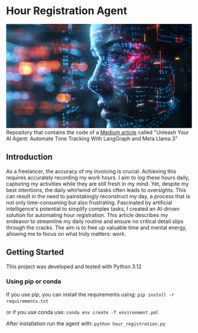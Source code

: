 # Hour Registration Agent
![AI Agent](cover.jpg)
Repository that contains the code of a [Medium article](https://) called "Unleash Your AI Agent: Automate Time Tracking With LangGraph and Meta Llama 3"

## Introduction

As a freelancer, the accuracy of my invoicing is crucial. Achieving this requires accurately recording my work hours. I aim to log these hours daily, capturing my activities while they are still fresh in my mind.
Yet, despite my best intentions, the daily whirlwind of tasks often leads to oversights. This can result in the need to painstakingly reconstruct my day, a process that is not only time-consuming but also frustrating.
Fascinated by artificial intelligence's potential to simplify complex tasks, I created an AI-driven solution for automating hour registration. This article describes my endeavor to streamline my daily routine and ensure no critical detail slips through the cracks.
The aim is to free up valuable time and mental energy, allowing me to focus on what truly matters: work.

## Getting Started

This project was developed and tested with Python 3.12

### Using pip or conda

If you use pip, you can install the requirements using:
```pip install -r requirements.txt```

or if you use conda use:
```conda env create -f environment.yml```

After installation run the agent with:
```python hour_registration.py```